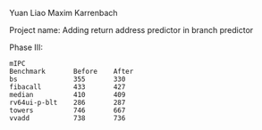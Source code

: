Yuan Liao Maxim Karrenbach

Project name: Adding return address predictor in branch predictor

Phase III:
```
mIPC
Benchmark       Before    After
bs              355       330
fibacall        433       427
median          410       409
rv64ui-p-blt    286       287
towers          746       667
vvadd           738       736
```

